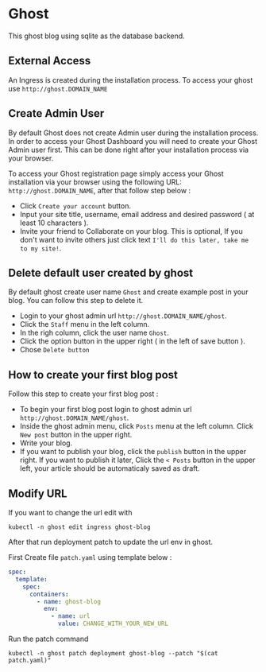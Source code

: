 # Ghost

This ghost blog using sqlite as the database backend.

## External Access

An Ingress is created during the installation process. To access your ghost use `http://ghost.DOMAIN_NAME`

## Create Admin User

By default Ghost does not create Admin user during the installation process. In order to access your Ghost Dashboard you will need to create your Ghost Admin user first. This can be done right after your installation process via your browser.

To access your Ghost registration page simply access your Ghost installation via your browser using the following URL: `http://ghost.DOMAIN_NAME`, after that follow step below :

- Click `Create your account` button.
- Input your site title, username, email address and desired password ( at least 10 characters ).
- Invite your friend to Collaborate on your blog. This is optional, If you don't want to invite others just click text `I'll do this later, take me to my site!`.

## Delete default user created by ghost

By default ghost create user name `Ghost` and create example post in your blog. You can follow this step to delete it.

- Login to your ghost admin url `http://ghost.DOMAIN_NAME/ghost`.
- Click the `Staff` menu in the left column.
- In the righ column, click the user name `Ghost`.
- Click the option button in the upper right ( in the left of save button ).
- Chose `Delete button`

## How to create your first blog post

Follow this step to create your first blog post :

- To begin your first blog post login to ghost admin url `http://ghost.DOMAIN_NAME/ghost`.
- Inside the ghost admin menu, click `Posts` menu at the left column. Click `New post` button in the upper right.
- Write your blog.
- If you want to publish your blog, click the `publish` button in the upper right. If you want to publish it later, Click the `< Posts` button in the upper left, your article should be automaticaly saved as draft.

## Modify URL

If you want to change the url edit with

```
kubectl -n ghost edit ingress ghost-blog
```

After that run deployment patch to update the url env in ghost.

First Create file `patch.yaml` using template below :

```yaml
spec:
  template:
    spec:
      containers:
        - name: ghost-blog
          env:
            - name: url
              value: CHANGE_WITH_YOUR_NEW_URL
```

Run the patch command

```
kubectl -n ghost patch deployment ghost-blog --patch "$(cat patch.yaml)"
```
